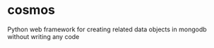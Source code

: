 cosmos
======

Python web framework for creating related data objects in mongodb without writing any code
